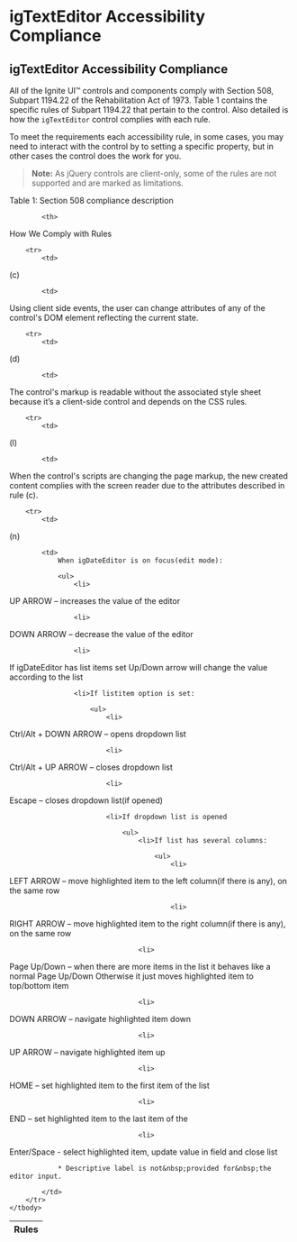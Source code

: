 ﻿<!--
|metadata|
{
    "fileName": "igtexteditor-accessibility-compliance",
    "controlName": "igEditors",
    "tags": ["Editing","Section 508"]
}
|metadata|
-->

# igTextEditor Accessibility Compliance

## igTextEditor Accessibility Compliance
All of the Ignite UI™ controls and components comply with Section 508, Subpart 1194.22 of the Rehabilitation Act of 1973. Table 1 contains the specific rules of Subpart 1194.22 that pertain to the control. Also detailed is how the `igTextEditor` control complies with each rule.

To meet the requirements each accessibility rule, in some cases, you may need to interact with the control by to setting a specific property, but in other cases the control does the work for you.

>**Note:** As jQuery controls are client-only, some of the rules are not supported and are marked as limitations.

Table 1: Section 508 compliance description

<table class="table">
	<thead>
		<tr>
            <th>
Rules
			</th>

            <th>
How We Comply with Rules
			</th>
        </tr>
	</thead>
	<tbody>
        

        <tr>
            <td>
(c)
			</td>

            <td>
Using client side events, the user can change attributes of any of the control's DOM element reflecting the current state.
			</td>
        </tr>

        <tr>
            <td>
(d)
			</td>

            <td>
The control's markup is readable without the associated style sheet because it’s a client-side control and depends on the CSS rules.
			</td>
        </tr>

        <tr>
            <td>
(l)
			</td>

            <td>
When the control's scripts are changing the page markup, the new created content complies with the screen reader due to the attributes described in rule (c).
			</td>
        </tr>

        <tr>
            <td>
(n)
			</td>

            <td>
                When igDateEditor is on focus(edit mode):

                <ul>
                    <li>
UP ARROW – increases the value of the editor
					</li>

                    <li>
DOWN ARROW – decrease the value of the editor
					</li>

                    <li>
If igDateEditor has list items set Up/Down arrow will change the value according to the list
					</li>

                    <li>If listitem option is set:

                        <ul>
                            <li>
Ctrl/Alt + DOWN ARROW – opens dropdown list
							</li>

                            <li>
Ctrl/Alt + UP ARROW – closes dropdown list
							</li>

                            <li>
Escape – closes dropdown list(if opened)
							</li>

                            <li>If dropdown list is opened

                                <ul>
                                    <li>If list has several columns:

                                        <ul>
                                            <li>
LEFT ARROW – move highlighted item to the left column(if there is any), on the same row
											</li>

                                            <li>
RIGHT ARROW – move highlighted item to the right column(if there is any), on the same row
											</li>
                                        </ul>
                                    </li>

                                    <li>
Page Up/Down – when there are more items in the list it behaves like a normal Page Up/Down Otherwise it just moves highlighted item to top/bottom item
									</li>

                                    <li>
DOWN ARROW – navigate highlighted item down
									</li>

                                    <li>
UP ARROW – navigate highlighted item up
									</li>

                                    <li>
HOME – set highlighted item to the first item of the list
									</li>

                                    <li>
END – set highlighted item to the last item of the
									</li>

                                    <li>
Enter/Space - select highlighted item, update value in field and close list
									</li>
                                </ul>
                            </li>
                        </ul>
                    </li>
                </ul>

                * Descriptive label is not&nbsp;provided for&nbsp;the editor input.
                
            </td>
        </tr>
    </tbody>
</table>

 

 



